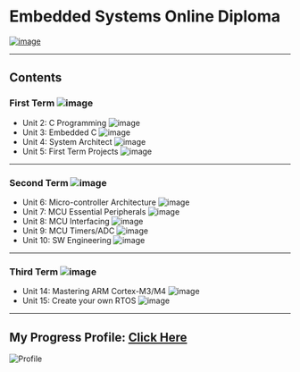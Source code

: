# Embedded Systems Online Diploma

[![image](https://drive.google.com/uc?export=view&id=1Bcpl5OGMCVsqHlF52MFKXuOHNEaKHi92)](https://www.learn-in-depth.com/)


---

## Contents

### First Term ![image](https://progress-bar.dev/100/?title=Done)

- Unit 2: C Programming ![image](https://progress-bar.dev/100/)
- Unit 3: Embedded C ![image](https://progress-bar.dev/100/)
- Unit 4: System Architect ![image](https://progress-bar.dev/100/)
- Unit 5: First Term Projects ![image](https://progress-bar.dev/100/)

---

### Second Term ![image](https://progress-bar.dev/100/?title=Done)
- Unit 6:  Micro-controller Architecture ![image](https://progress-bar.dev/100/)
- Unit 7:  MCU Essential Peripherals ![image](https://progress-bar.dev/100/)
- Unit 8:  MCU Interfacing ![image](https://progress-bar.dev/100/)
- Unit 9:  MCU Timers/ADC ![image](https://progress-bar.dev/100/)
- Unit 10: SW Engineering ![image](https://progress-bar.dev/100/)
---

### Third Term ![image](https://progress-bar.dev/10/?title=In_Progress&color=ff00ff)
- Unit 14: Mastering ARM Cortex-M3/M4 ![image](https://progress-bar.dev/100/)
- Unit 15: Create your own RTOS ![image](https://progress-bar.dev/50/)

---
## My Progress Profile: [Click Here](https://www.learn-in-depth-store.com/certificate/abdallabahrawyy%40gmail.com)
  
![Profile](https://github.com/bahrawyyy/Mastering-Embedded-Systems-Online-Diploma/assets/71684437/0cbb297f-df0a-452a-80dd-346aa80c7552)


